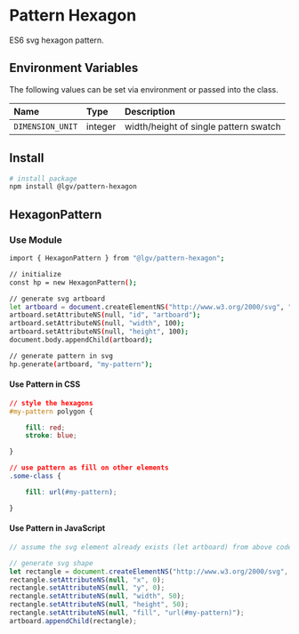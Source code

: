 # Pattern Hexagon

ES6 svg hexagon pattern.

## Environment Variables

The following values can be set via environment or passed into the class.

| Name | Type | Description |
| :-- | :-- | :-- |
| `DIMENSION_UNIT` | integer | width/height of single pattern swatch |

## Install

```bash
# install package
npm install @lgv/pattern-hexagon
```

## HexagonPattern

### Use Module

```bash
import { HexagonPattern } from "@lgv/pattern-hexagon";

// initialize
const hp = new HexagonPattern();

// generate svg artboard
let artboard = document.createElementNS("http://www.w3.org/2000/svg", "svg");
artboard.setAttributeNS(null, "id", "artboard");
artboard.setAttributeNS(null, "width", 100);
artboard.setAttributeNS(null, "height", 100);
document.body.appendChild(artboard);

// generate pattern in svg
hp.generate(artboard, "my-pattern");
```

#### Use Pattern in CSS

```css
// style the hexagons
#my-pattern polygon {

    fill: red;
    stroke: blue;

}

// use pattern as fill on other elements
.some-class {

    fill: url(#my-pattern);

}
```


#### Use Pattern in JavaScript

```javascript
// assume the svg element already exists (let artboard) from above code for using the module

// generate svg shape
let rectangle = document.createElementNS("http://www.w3.org/2000/svg", "rect");
rectangle.setAttributeNS(null, "x", 0);
rectangle.setAttributeNS(null, "y", 0);
rectangle.setAttributeNS(null, "width", 50);
rectangle.setAttributeNS(null, "height", 50);
rectangle.setAttributeNS(null, "fill", "url(#my-pattern)");
artboard.appendChild(rectangle);
```
